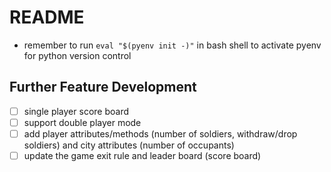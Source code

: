 # README

- remember to run `eval "$(pyenv init -)"` in bash shell to activate pyenv for python version control

## Further Feature Development
- [ ] single player score board
- [ ] support double player mode
- [ ] add player attributes/methods (number of soldiers, withdraw/drop soldiers) and city attributes (number of occupants)
- [ ] update the game exit rule and leader board (score board)